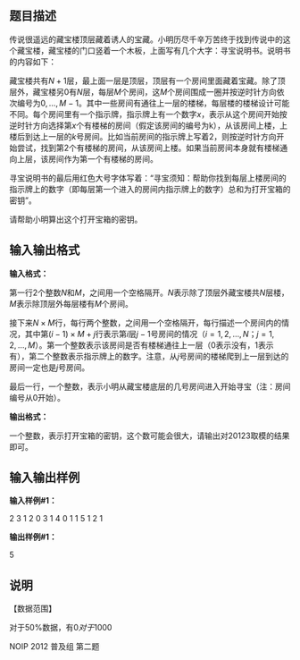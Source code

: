 题目描述
----

传说很遥远的藏宝楼顶层藏着诱人的宝藏。小明历尽千辛万苦终于找到传说中的这个藏宝楼，藏宝楼的门口竖着一个木板，上面写有几个大字：寻宝说明书。说明书的内容如下：

藏宝楼共有$N+1$层，最上面一层是顶层，顶层有一个房间里面藏着宝藏。除了顶层外，藏宝楼另$0$有$N$层，每层$M$个房间，这$M$个房间围成一圈并按逆时针方向依次编号为$0,…,M-1$。其中一些房间有通往上一层的楼梯，每层楼的楼梯设计可能不同。每个房间里有一个指示牌，指示牌上有一个数字$x$，表示从这个房间开始按逆时针方向选择第$x$个有楼梯的房间（假定该房间的编号为k），从该房间上楼，上楼后到达上一层的$k$号房间。比如当前房间的指示牌上写着$2$，则按逆时针方向开始尝试，找到第$2$个有楼梯的房间，从该房间上楼。如果当前房间本身就有楼梯通向上层，该房间作为第一个有楼梯的房间。

寻宝说明书的最后用红色大号字体写着：“寻宝须知：帮助你找到每层上楼房间的指示牌上的数字（即每层第一个进入的房间内指示牌上的数字）总和为打开宝箱的密钥”。

请帮助小明算出这个打开宝箱的密钥。

输入输出格式
------

**输入格式：**  

第一行$2$个整数$N$和$M$，之间用一个空格隔开。$N$表示除了顶层外藏宝楼共$N$层楼，$M$表示除顶层外每层楼有$M$个房间。

接下来$N \times M$行，每行两个整数，之间用一个空格隔开，每行描述一个房间内的情况，其中第$(i-1) \times M+j$行表示第$i$层$j-1$号房间的情况（$i=1,2,…, N$；$j=1,2,…,M$）。第一个整数表示该房间是否有楼梯通往上一层（$0$表示没有，$1$表示有），第二个整数表示指示牌上的数字。注意，从$j$号房间的楼梯爬到上一层到达的房间一定也是$j$号房间。

最后一行，一个整数，表示小明从藏宝楼底层的几号房间进入开始寻宝（注：房间编号从$0$开始）。

**输出格式：**  

一个整数，表示打开宝箱的密钥，这个数可能会很大，请输出对$20123$取模的结果即可。

输入输出样例
------

**输入样例#1：** 

2 3
1 2
0 3
1 4
0 1
1 5
1 2
1

**输出样例#1：** 

5

说明
--

【数据范围】

对于50%数据，有$0 对于100%数据，有$0

NOIP 2012 普及组 第二题